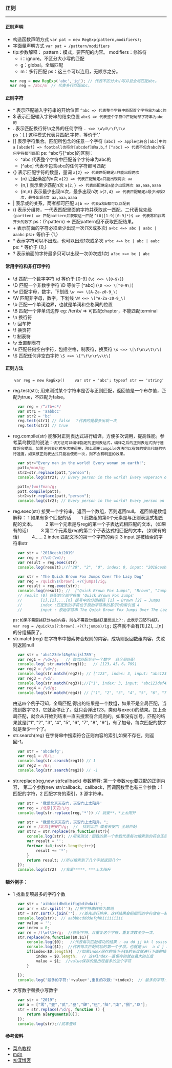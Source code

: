 ### 正则

--------------------

#### 正则声明
  * 构造函数声明方式
    `var pat = new RegExp(pattern,modifiers);`
  * 字面量声明方式
    `var pat = /pattern/modifiers`
  * tip:参数解释：
    pattern：模式，要匹配的内容。
    modifiers：修饰符
     * i：ignore。不区分大小写的匹配
     * g：global。全局匹配
     * m：多行匹配
     ps：这三个可以连用，无顺序之分。
  ```javascript
    var reg = new RegExp('abc','ig'); // 代表不区分大小写并且全局匹配abc。
    var reg = /abc/m  // 代表多行匹配abc。
  ```
#### 正则字符
  * ^ 表示匹配输入字符串的开始位置
    `^abc => 代表整个字符中匹配首个字符串为abc的`
  * $ 表示匹配输入字符串的结束位置
    `abc$ => 代表整个字符中匹配尾部字符串为abc的`
  * . 表示匹配换行符\n之外的任何字符
    `. <=> \w\d\r\f\t\v`  
    ps：[.] 这种模式代表只匹配.字符，等价于'\.'
  * [] 表示字符集合。匹配所包含的任意一个字符
    `[abc] => apple也符合[abc]中的a`
    `[abcdef] => football也符合[abcdef]的a,b,f`
    `[^abc] => 代表不包含abc的任何字符都可匹配`
    ps: ^abc与[\^abc]的区别：
      + ^abc 代表整个字符中匹配首个字符串为abc的
      + \[\^abc\] 代表不包含abc的任何字符都可匹配
  * {} 表示匹配字符的数量，量词
    `a{2} => 代表匹配确定a只能出现两次`
    * {n} 匹配确定的n次
      `a{2} => 代表匹配确定a只能出现两次 aa`
    * {n,} 表示至少匹配n次
      `a{2,} => 代表匹配确定a至少出现两次 aa,aaa,aaaa`
    * {m,n} 表示最少出现m次，最多出现n次
      `a{2,4} => 代表匹配确定a最少出现2次，最多出现4次 aa,aaa,aaaa`
  * | 表示或的关系，两者都可匹配
    `a|b => 代表a和b都可以匹配到`
  * () 表示分组符，一代表匹配里面的字符并获取这一匹配。二代表优先级
    `(partten) => 匹配pattern并获取这一匹配`
    `^(0|[1-9][0-9]*)$ => 代表零和非零开头的数字`
    ps：(?:pattern) => 匹配pattern但不获取匹配结果。
  * \+ 表示前面的字符必须至少出现一次(1次或多次)
    `a+bc <=> abc | aabc | aaabc`
    ps:\+ 等价于 {1,}
  * \* 表示字符可以不出现，也可以出现1次或多次
    `a*bc <=> bc | abc | aabc`
    ps: \* 等价于 {0,}
  * ? 表示前面的字符最多只可以出现一次(0次或1次)
    `a?bc <=> bc | abc`
#### 常用字符和非打印字符
  * \d 匹配一个数字字符
    \d 等价于 \[0-9\] (`\d <=> \[0-9\]`)
  * \D 匹配一个非数字字符
    \D 等价于 \[^abc\] (`\D <=> \[^0-9\]`)
  * \w 匹配字母，数字，下划线
    `\w <=> \[A-Za-z0-9_\]`
  * \W 匹配非字母，数字，下划线
    `\W <=> \[^A-Za-z0-9_\]`
  * \b 匹配一个单词边界，也就是单词和空格间的位置
  * \B 匹配一个非单词边界
  eg: /ter\b/ => 可匹配chapter，不能匹配terminal
  * \n 换行符
  * \r 回车符
  * \f 换页符
  * \t 制表符
  * \v 垂直制表符
  * \s 匹配任何空白字符，包括空格，制表符，换页符
    `\s <=> \[\f\n\v\t\r\]`
  * \S 匹配任何非空白字符
    `\S <=> \[^\f\n\r\v\t\]`
#### 正则方法
&nbsp;&nbsp;&nbsp;&nbsp;&nbsp;&nbsp;&nbsp;`var reg = new RegExp()`
&nbsp;&nbsp;&nbsp;&nbsp;&nbsp;&nbsp;&nbsp;`var str = 'abc'; typeof str == 'string'`
* reg.test(str); 用来测试某个字符串是否与正则匹配，返回值是一个布尔值，匹配为true，不匹配为false。
  ```javascript
    var reg = /^a?b+c*/
    var str1 = 'aabbcc'
    var str2 = 'bc'
    reg.test(str1) // false  ？代表的是最多出现一次
    reg.test(str2) // true 
  ```
* reg.compile(str) 能够对正则表达式进行编译，方便多次调用，提高性能。参考菜鸟教程的说法：`该方法可以编译指定的正则表达式，编译之后的正则表达式执行速度将会提高，如果正则表达式多次被调用，那么调用compile方法可以有效的提高代码的执行速度，如果该正则表达式只能被使用一次，则不会有明显的效果。 `
  ```javascript
    var str="Every man in the world! Every woman on earth!";
    patt=/man/g;
    str2=str.replace(patt,"person");
    console.log(str2); // Every person in the world! Every woperson on earth!

    patt=/(wo)?man/g;
    patt.compile(patt);
    str2=str.replace(patt,"person");
    console.log(str2); // Every person in the world! Every person on earth!
  ```
* reg.exec(str) 接受一个字符串，返回一个数组，否则返回null。
  返回值是数组 解释：
  1  如果有多个匹配的话
   &nbsp;&nbsp;&nbsp;&nbsp;&nbsp;&nbsp;&nbsp;1 此数组的第0个元素是与正则表达式相匹配的文本。
   &nbsp;&nbsp;&nbsp;&nbsp;&nbsp;&nbsp;&nbsp;2 第一个元素是与reg的第一个子表达式相匹配的文本，（如果有的话）
   &nbsp;&nbsp;&nbsp;&nbsp;&nbsp;&nbsp;&nbsp;3 第二个元素是reg的第二个子表达式相匹配的文本，（如果有的话）
   &nbsp;&nbsp;&nbsp;&nbsp;&nbsp;&nbsp;&nbsp;4……
  2 index 匹配文本的第一个字符的索引
  3 input 是被检索的字符串str
  ```javascript
    var str = '2018ceshi2019'
    var reg = /(\d)(\w)/;
    var result = reg.exec(str)
    console.log(result);//["20", "2", "0", index: 0, input: "2018ceshi2019"]
  ```
  ```javascript
    var str = 'The Quick Brown Fox Jumps Over The Lazy Dog'
    var reg = /quick\s(brown).+?(jumps)/ig;
    var result = reg.exec(str);
    console.log(result); //  ["Quick Brown Fox Jumps", "Brown", "Jumps", index: 4, input: "The Quick Brown Fox Jumps Over The Lazy Dog", groups: undefined]
    // result [0] 匹配的全部字符串 'Quick Brown Fox Jumps' 
    //        [1],[2],...[n] 括号中的分组捕获 [1] = Brown [2] = Jumps 
    //        index :匹配到的字符位于原始字符串的基于0的索引值 4
    //        input : 原始字符串 The Quick Brown Fox Jumps Over The Lazy Dog
  ```
  `ps:如果不需要捕获分布的内容，则在不需要分组捕获里面加上?:，此表示匹配不捕获。`
  `var reg = /quick\s(?:brown).+?(?;jumps)/ig;` 这样就不会有\[1\],\[2\],...\[n\]的分组捕获了。
* str.match(reg) 在字符串中搜索符合规则的内容，成功则返回数组内容，失败则返回null
  ```javascript
    var str = 'abc123def45g6hijkl789';
    var reg1 = /\d+/g;   // 每次匹配至少一个数字  且全局匹配
    console.log( str.match(reg1));   // [123，45，6，789]
    var reg2 = /\d+/;
    console.log(str.match(reg2)); // ["123", index: 3, input: "abc123def45g6hijkl789", groups: undefined]
    var reg3 = /\d/;
    console.log(str.match(reg3));//["1", index: 3, input: "abc123def45g6hijkl789", groups: undefined]
    var reg4 = /\d/g;
    console.log(str.match(reg4)) // ["1", "2", "3", "4", "5", "6", "7", "8", "9"]
  ```
  由这四个例子可知，全局匹配,得出的结果是一个数组，如果不是全局匹配，当找到数字123，它就会停止了。就只会弹出123，类似与exec()的结果。加上全局匹配，就会从开始到结束一直去搜索符合规则的。如果没有加号，匹配的结果就是["1", "2", "3", "4", "5", "6", "7", "8", "9"]，有了加号，每次匹配的数字就是至少一个了。
* str.search(reg) 在字符串中搜索符合正则内容的索引,如果不存在，则返回-1。
  ```javascript
    var str = 'abcdefg';
    var reg1 = /B/i;
    console.log(str.search(reg1)) // 1
    var reg2 = /B/;
    console.log(str.search(reg2)) // -1 
  ```
* str.replace(reg,new str/callback)
  参数解释: 第一个参数reg:要匹配的正则内容，
           第二个参数new str/callback。callback，回调函数里也有三个参数：1 匹配的字符，2 匹配字符的索引，3 源字符串。
  ```javascript
    var str = '我爱北京天安门，天安门上太阳升'
    var reg = /北京|天安门/g
    console.log(str.replace(reg,'*')) // 我爱**，*上太阳升
  ```
  ```javascript
    var str = "我爱北京天安门，天安门上太阳升。";
    var re = /北京|天安门/g;  //  找到北京 或者天安门 全局匹配
    var str2 = str.replace(re,function(str){
        console.log(str); //用来测试：函数的第一个参数代表每次搜索到的符合正则的字符，所以第一次str指的是北京 第二次str是天安门 第三次str是天安门
        var result = '';
        for(var i=0;i<str.length;i++){
            result += '*';
        }              
        return result; //所以搜索到了几个字就返回几个* 
    });
    console.log(str2)  //我爱*****，***上太阳升 
  ```

#### 额外例子：
* 1 找重复项最多的字符个数
  ```javascript 
    var str = 'aibbicidhdieifigbdihdaii';
    var arr = str.split(''); //把字符串转换为数组
    str = arr.sort().join(''); //首先进行排序，这样结果会把相同的字符放在一起，然后再转换为字符串
    console.log(str);  // aabbbcddddefghhiiiiiiiii
    var value = '';
    var index = 0;
    var re = /(\w)\1+/g;  //匹配字符，且重复这个字符，重复次数至少一次。
    str.replace(re,function($0,$1){
        console.log($0);   //代表每次匹配成功的结果 : aa dd jj kk l sssssssssssssssss
        console.log($1);  //代表每次匹配成功的第一个子项，也就是\w:  a d j k l S
        if(index<$0.length){  //如果index保存的值小于$0的长度就进行下面的操作
            index = $0.length;  // 这样index一直保存的就在最大的长度
            value = $1;  //value保存的是出现最多的这个字符
        }

    });
    console.log('最多的字符:'+value+',重复的次数:'+index);  // 最多的字符:i,重复的次数:9
  ```
* 大写数字替换小写数字
  ```javascript
    var str = "2019";
    var a = ["零","壹","贰","叁","肆","伍","陆","柒","捌","玖"];
    str = str.replace(/\d/g, function () {
        return a[arguments[0]];
    });
    console.log(str);//贰零壹玖
  ```

#### 参考资料
  * [菜鸟教程](http://www.runoob.com/regexp/regexp-tutorial.html)
  * [mdn](https://developer.mozilla.org/zh-CN/docs/Web/JavaScript/Reference/Global_Objects/String/match)
  * [初漾博客](https://blog.csdn.net/shuidinaozhongyan/article/details/76599019)